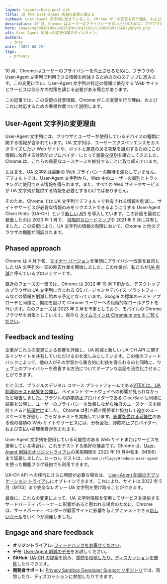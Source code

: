 ```yaml
---
layout: layouts/blog-post.njk
title: 10 月の User-Agent 削減の変更に備える
subhead: User-Agent 文字列に起きていること、Chrome がこの変更を行う理由、および準備作業について。
description: 10 月、Chrome はユーザーのプライバシーを向上させるために、ブラウザの User-Agent 文字列で利用できる情報を削減するための次のステップに進みます。この変更に伴い、User-Agent 文字列の特定の情報に依存する Web サイトとサービスは何らかの対策を講じる必要がある場合があります。この記事では、この変更の背景情報、Chrome がこの変更を行う理由、およびこれに対応するための準備作業ついて説明します。
hero: image/vgdbNJBYHma2o62ZqYmcnkq3j0o1/LSV0dVu9tz6GWlyQ2yKm.png
alt: User-Agent 削減への変更作業のタイムライン。
authors:
  - jney
date: '2022-08-25'
tags:
  - privacy
---
```


10 月、Chrome はユーザーのプライバシーを向上させるために、ブラウザの User-Agent 文字列で利用できる情報を削減するための次のステップに進みます。この変更に伴い、User-Agent 文字列の特定の情報に依存する Web サイトとサービスは何らかの対策を講じる必要がある場合があります。

この記事では、この変更の背景情報、Chrome がこの変更を行う理由、およびこれに対応するための準備作業ついて説明します。

## User-Agent 文字列の変更理由

User-Agent 文字列には、ブラウザとユーザーが使用しているデバイスの種類に関する情報が含まれています。UA 文字列は、ユーザーエクスペリエンスをカスタマイズしたい Web サイトや、ボットと悪意のある攻撃を識別するためにこの情報に依存する詐欺防止プロバイダーにとって[重要な役割](https://www.rfc-editor.org/rfc/rfc1945#section-10.15)を果たしてきました。Chrome は、これらの重要なユースケースを維持することに取り組んでいます。

とは言え、UA 文字列は最新の Web プライバシーの期待を満たしていません。デフォルトでは、User-Agent 文字列から、Web 中のユーザーの識別とトラッキングに使用できる情報を得られます。また、すべての Web サイトやサービスが UA 文字列が提供する情報を必要とするわけではありません。

そのため、Chrome では UA 文字列でデフォルトで共有される情報を削減し、サイトやサービスが必要な情報のみをリクエストできるようにうする User-Agent Client Hints（UA-CH）という[新しい API](https://web.dev/user-agent-client-hints/) を導入しています。この計画を最初に[発表](https://groups.google.com/a/chromium.org/g/blink-dev/c/-2JIRNMWJ7s/m/yHe4tQNLCgAJ)したのは 2020 年 1 月で、 [段階的なロードマップ](https://blog.chromium.org/2021/05/update-on-user-agent-string-reduction.html)を 2021 年 5 月に共有しました。この変更により、UA 文字列の情報の制限において、Chrome と他のブラウザの機能が同調されます。

## Phased approach

Chrome は 4 月下旬、[マイナー バージョン](https://chromestatus.com/feature/6311349754789888)を筆頭にプライバシー改善を目的とした UA 文字列の一部の除去作業を開始しました。この作業が、私たちが[UA 削減](/docs/privacy-sandbox/user-agent/)と呼んでいるプロジェクトです。

直近のフェーズの一環では、Chrome は 2022 年 10 月下旬から、デスクトップのブラウザの UA 文字列に含まれる OS バージョンやデバイス プラットフォームなどの情報を削減し始める予定となっています。Google の標準のテスト アプローチと同様に、期間を設けて Chrome ユーザーへの段階的なロールアウトを行います。次のフェーズは 2023 年 2 月を予定としており、モバイルの Chrome ブラウザを対象としています。完全な [タイムラインは Chromium.org をご覧ください](https://www.chromium.org/updates/ua-reduction/#proposed-rollout-plan)。

## Feedback and testing

企業がこれらの変更による影響を評価し、UA 削減と新しい UA-CH API に関するインサイトを共有していただけるのを楽しみにしています。この種のフィードバックによって、他の人がその学習から集合的に利益を得られるのと同時に、ウェブ上のプライバシーを改善する方法についてオープンな会話を活性化させることができます。

たとえば、ブラジルのデジタル コマース プラットフォームである[VTEX は、UA 削減のテスト結果を公開し](https://github.com/WICG/ua-client-hints/issues/314)、ペイメント ゲートウェイへの影響が見られなかったと報告しました。ブラジルの詐欺防止プロバイダーである ClearSale も同様に結果を公開し、ユーザーのプライバシーを改善しながら独自のユースケースを維持できると[結論付け](https://github.com/WICG/ua-client-hints/issues/315)ました。 Chrome は引き続き関係者と協力して追加のユースケースを評価し、さらなるテストを実施しています。[影響を受ける可能性](https://wicg.github.io/ua-client-hints/#use-cases)のある他の種類の Web サイトやサービスには、分析会社、詐欺防止プロバイダー、および支払い処理業者が含まれます。

User-Agent 文字列を使用している可能性のある Web サイトまたはサービスを運用している場合は、これをテストする絶好の機会です。Chrome は、[User-Agent 削減のオリジントライアル](/blog/user-agent-reduction-origin-trial/)の実施期間を 2022 年 10 月中旬末（M106）まで延長しました。ローカル テストは、`chrome://flags/#reduce-user-agent` を使った機能フラグ経由でも利用できます。

UA-CH API への移行にさらに時間が必要な場合は、 [User-Agent 削減のデプリケーション トライアル](blog/user-agent-reduction-deprecation-trial/)にオプトインできます。これにより、サイトは 2023 年 5 月（M113）まで完全なレガシー UA 文字列を受け取ることができます。

最後に、これらの変更によって、UA 文字列情報を使用してサービスを提供するサードパーティ パートナーに影響があると思われる場合のために、Chrome は、サードパーティ ベンダーが顧客サイトに影響を与えずにテストできる[新しいツール](/docs/privacy-sandbox/user-agent/#prepare-and-test)をいくつか開発しました。

## Engage and share feedback

- **オリジントライアル**: [フィードバックをお寄せください](https://github.com/miketaylr/user-agent-reduction/issues)。
- **デモ**: [User-Agent 削減のデモ](https://uar-ot.glitch.me/)をお試しください。
- **GitHub**: [UA-CH の提案](https://github.com/WICG/ua-client-hints)を読み、[質問を投稿したり、ディスカッションを閲覧](https://github.com/WICG/ua-client-hints/issues)したりできます。
- **開発者サポート**: [Privacy Sandbox Developer Support リポジトリ](https://github.com/GoogleChromeLabs/privacy-sandbox-dev-support)では、質問したり、ディスカッションに参加したりできます。
